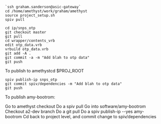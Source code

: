 ```
`ssh graham.sanderson@asic-gateway`
cd /home/amethyst/work/graham/amethyst
source project_setup.sh
spiv pull

cd ip/snps_otp
git checkout master
git pull
cd wrapper/contents_vrb
edit otp_data.vrb
vrbuild otp_data.vrb
git add -A .
git commit -a -m "Add blah to otp data"
git push
```

To publish to amethystcd $PROJ_ROOT

```
spiv publish-ip snps_otp
git commit spiv/dependencies -m "Add blah to otp data"
git push
```

To publish amy-bootrom:

Go to amethyst checkout
Do a spiv pull
Go into software/amy-bootrom
Checkout a2-dev branch
Do a git pull
Do a spiv publish-ip --yes amy-bootrom
Cd back to project level, and commit change to spiv/dependencies